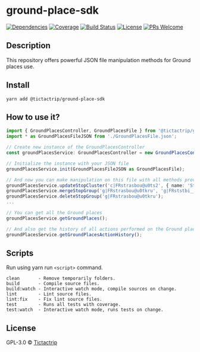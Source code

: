 # ground-place-sdk

[![Dependencies][prod-dependencies-badge]][prod-dependencies]
[![Coverage][coverage-badge]][coverage]
[![Build Status][travis-badge]][travis-ci]
[![License][license-badge]][license]
[![PRs Welcome][prs-badge]][prs]

## Description

This repository offers powerful JSON file manipulation methods for Ground places use.

## Install

```
yarn add @tictactrip/ground-place-sdk
```

## How to use it?

```ts
import { GroundPlacesController, GroundPlacesFile } from '@tictactrip/ground-places-sdk';
import * as GroundPlacesFileJSON from './GroundPlacesFile.json';

// Create new instance of the GroundPlacesController
const groundPlacesService: GroundPlacesController = new GroundPlacesController();

// Initialize the instance with your JSON file
groundPlacesService.init(GroundPlacesFileJSON as GroundPlacesFile);

// And now you can make manipulation on this file with all methods provided by the package
groundPlacesService.updateStopCluster('c|FRstrasbou@u0ts2', { name: 'Strasbourg, Est, France' });
groundPlacesService.mergeStopGroup('g|FRstrasbou@u0tkru', 'g|FRststbi__@u0tkxd');
groundPlacesService.deleteStopGroup('g|FRstrasbou@u0tkru');
...

// You can get all the Ground places
groundPlacesService.getGroundPlaces();

// And also get the history of all actions performed on the Ground places
groundPlacesService.getGroundPlacesActionHistory();
```

## Scripts

Run using yarn run `<script>` command.

    clean       - Remove temporarily folders.
    build       - Compile source files.
    build:watch - Interactive watch mode, compile sources on change.
    lint        - Lint source files.
    lint:fix    - Fix lint source files.
    test        - Runs all tests with coverage.
    test:watch  - Interactive watch mode, runs tests on change.

## License

GPL-3.0 © [Tictactrip](https://www.tictactrip.eu)

[prod-dependencies-badge]: https://david-dm.org/tictactrip/ground-place-sdk/status.svg
[prod-dependencies]: https://david-dm.org/tictactrip/ground-place-sdk
[coverage-badge]: https://codecov.io/gh/tictactrip/ground-place-sdk/branch/master/graph/badge.svg
[coverage]: https://codecov.io/gh/tictactrip/ground-place-sdk
[travis-badge]: https://travis-ci.org/tictactrip/ground-place-sdk.svg?branch=master
[travis-ci]: https://travis-ci.org/tictactrip/ground-place-sdk
[license-badge]: https://img.shields.io/badge/license-GPL3-blue.svg?style=flat-square
[license]: https://github.com/tictactrip/ground-place-sdk/blob/master/LICENSE
[prs-badge]: https://img.shields.io/badge/PRs-welcome-brightgreen.svg?style=flat-square
[prs]: http://makeapullrequest.com
